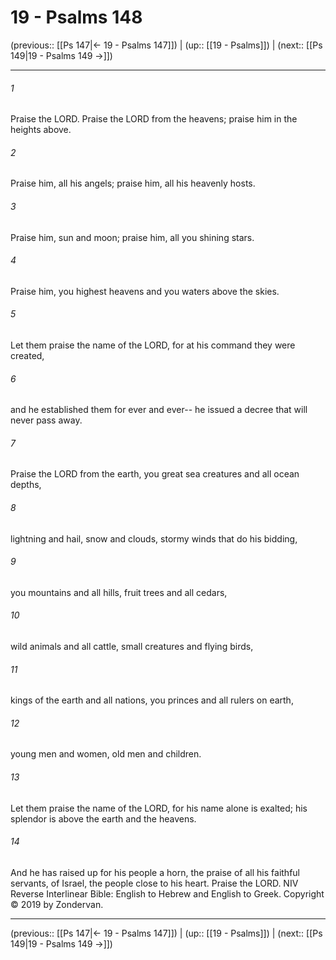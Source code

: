 # 19 - Psalms 148

(previous:: [[Ps 147|← 19 - Psalms 147]]) | (up:: [[19 - Psalms]]) | (next:: [[Ps 149|19 - Psalms 149 →]])

***


###### 1 
Praise the LORD. Praise the LORD from the heavens; praise him in the heights above. 

###### 2 
Praise him, all his angels; praise him, all his heavenly hosts. 

###### 3 
Praise him, sun and moon; praise him, all you shining stars. 

###### 4 
Praise him, you highest heavens and you waters above the skies. 

###### 5 
Let them praise the name of the LORD, for at his command they were created, 

###### 6 
and he established them for ever and ever-- he issued a decree that will never pass away. 

###### 7 
Praise the LORD from the earth, you great sea creatures and all ocean depths, 

###### 8 
lightning and hail, snow and clouds, stormy winds that do his bidding, 

###### 9 
you mountains and all hills, fruit trees and all cedars, 

###### 10 
wild animals and all cattle, small creatures and flying birds, 

###### 11 
kings of the earth and all nations, you princes and all rulers on earth, 

###### 12 
young men and women, old men and children. 

###### 13 
Let them praise the name of the LORD, for his name alone is exalted; his splendor is above the earth and the heavens. 

###### 14 
And he has raised up for his people a horn, the praise of all his faithful servants, of Israel, the people close to his heart. Praise the LORD. NIV Reverse Interlinear Bible: English to Hebrew and English to Greek. Copyright © 2019 by Zondervan.

***

(previous:: [[Ps 147|← 19 - Psalms 147]]) | (up:: [[19 - Psalms]]) | (next:: [[Ps 149|19 - Psalms 149 →]])
